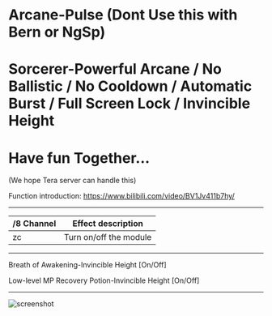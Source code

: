 # Arcane-Pulse (Dont Use this with Bern or NgSp)

# Sorcerer-Powerful Arcane / No Ballistic / No Cooldown / Automatic Burst / Full Screen Lock / Invincible Height



# Have fun Together...

(We hope Tera server can handle this)

Function introduction: https://www.bilibili.com/video/BV1Jv411b7hy/

------

/8 Channel | Effect description
--- | ---
zc | Turn on/off the module

---

Breath of Awakening-Invincible Height [On/Off]

Low-level MP Recovery Potion-Invincible Height [On/Off]

---

![screenshot](https://github.com/tera-mod/Arcane-Pulse/blob/main/screenshot/01.png)

